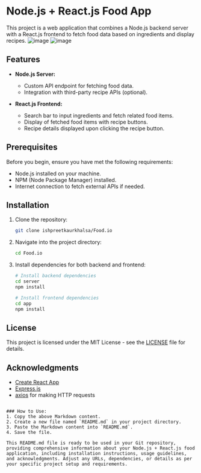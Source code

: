 
# Node.js + React.js Food App

This project is a web application that combines a Node.js backend server with a React.js frontend to fetch food data based on ingredients and display recipes.
![image](https://github.com/ishpreetkaurkhalsa/Food.io/assets/113664759/f41eb038-cda1-4886-bffe-1a8717f612ea)
![image](https://github.com/ishpreetkaurkhalsa/Food.io/assets/113664759/a3fd87cf-a127-4951-9e69-4a5cb1d1f442)


## Features

- **Node.js Server:**
  - Custom API endpoint for fetching food data.
  - Integration with third-party recipe APIs (optional).

- **React.js Frontend:**
  - Search bar to input ingredients and fetch related food items.
  - Display of fetched food items with recipe buttons.
  - Recipe details displayed upon clicking the recipe button.

## Prerequisites

Before you begin, ensure you have met the following requirements:

- Node.js installed on your machine.
- NPM (Node Package Manager) installed.
- Internet connection to fetch external APIs if needed.

## Installation

1. Clone the repository:

   ```bash
   git clone ishpreetkaurkhalsa/Food.io
   ```

2. Navigate into the project directory:

   ```bash
   cd Food.io
   ```

3. Install dependencies for both backend and frontend:

   ```bash
   # Install backend dependencies
   cd server
   npm install

   # Install frontend dependencies
   cd app
   npm install
   ```


## License

This project is licensed under the MIT License - see the [LICENSE](LICENSE) file for details.

## Acknowledgments

- [Create React App](https://create-react-app.dev/)
- [Express.js](https://expressjs.com/)
- [axios](https://axios-http.com/) for making HTTP requests
```

### How to Use:
1. Copy the above Markdown content.
2. Create a new file named `README.md` in your project directory.
3. Paste the Markdown content into `README.md`.
4. Save the file.

This README.md file is ready to be used in your Git repository, providing comprehensive information about your Node.js + React.js food application, including installation instructions, usage guidelines, and acknowledgments. Adjust any URLs, dependencies, or details as per your specific project setup and requirements.
